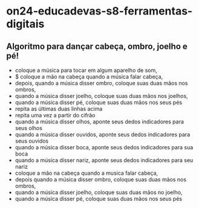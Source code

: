 # on24-educadevas-s8-ferramentas-digitais

## Algoritmo para dançar cabeça, ombro, joelho e pé!

- coloque a música para tocar em algum aparelho de som,
- $ coloque a mão na cabeça quando a música falar cabeça,
- depois, quando a música disser ombro, coloque suas duas mãos nos ombros,
- quando a música disser joelho, coloque suas duas mãos nos joelhos,
- quando a música disser pé, coloque suas duas mãos nos seus pés
- repita as últimas duas linhas acima
- repita uma vez a partir do cifrão
- quando a música disser olhos, aponte seus dedos indicadores para seus olhos
- quando a música disser ouvidos, aponte seus dedos indicadores para seus ouvidos
- quando a música disser boca, aponte seus dedos indicadores para sua boca
- quando a música disser nariz, aponte seus dedos indicadores para seu nariz
- coloque a mão na cabeça quando a musica falar cabeça,
- depois quando a música disser ombro, coloque suas duas mãos nos ombros,
- quando a música disser joelho, coloque suas duas mãos no joelho,
- quando a música disser pé, coloque suas duas mãos nos seus pés


